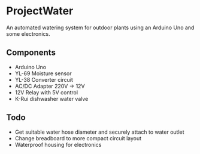 # ProjectWater
An automated watering system for outdoor plants using an Arduino Uno and some electronics.

## Components
* Arduino Uno
* YL-69 Moisture sensor
* YL-38 Converter circuit
* AC/DC Adapter 220V -> 12V
* 12V Relay with 5V control
* K-Rui dishwasher water valve

## Todo

* Get suitable water hose diameter and securely attach to water outlet
* Change breadboard to more compact circuit layout
* Waterproof housing for electronics
